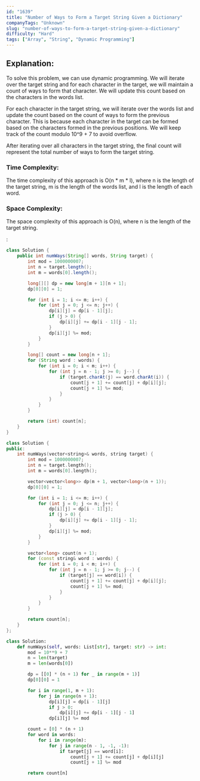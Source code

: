 ```yaml
---
id: "1639"
title: "Number of Ways to Form a Target String Given a Dictionary"
companyTags: "Unknown"
slug: "number-of-ways-to-form-a-target-string-given-a-dictionary"
difficulty: "Hard"
tags: ["Array", "String", "Dynamic Programming"]
---
```


## Explanation:

To solve this problem, we can use dynamic programming. We will iterate over the target string and for each character in the target, we will maintain a count of ways to form that character. We will update this count based on the characters in the words list.

For each character in the target string, we will iterate over the words list and update the count based on the count of ways to form the previous character. This is because each character in the target can be formed based on the characters formed in the previous positions. We will keep track of the count modulo 10^9 + 7 to avoid overflow.

After iterating over all characters in the target string, the final count will represent the total number of ways to form the target string.

### Time Complexity:
The time complexity of this approach is O(n * m * l), where n is the length of the target string, m is the length of the words list, and l is the length of each word.

### Space Complexity:
The space complexity of this approach is O(n), where n is the length of the target string.

:

```java
class Solution {
    public int numWays(String[] words, String target) {
        int mod = 1000000007;
        int n = target.length();
        int m = words[0].length();

        long[][] dp = new long[m + 1][n + 1];
        dp[0][0] = 1;

        for (int i = 1; i <= m; i++) {
            for (int j = 0; j <= n; j++) {
                dp[i][j] = dp[i - 1][j];
                if (j > 0) {
                    dp[i][j] += dp[i - 1][j - 1];
                }
                dp[i][j] %= mod;
            }
        }

        long[] count = new long[n + 1];
        for (String word : words) {
            for (int i = 0; i < m; i++) {
                for (int j = n - 1; j >= 0; j--) {
                    if (target.charAt(j) == word.charAt(i)) {
                        count[j + 1] += count[j] + dp[i][j];
                        count[j + 1] %= mod;
                    }
                }
            }
        }

        return (int) count[n];
    }
}
```

```cpp
class Solution {
public:
    int numWays(vector<string>& words, string target) {
        int mod = 1000000007;
        int n = target.length();
        int m = words[0].length();

        vector<vector<long>> dp(m + 1, vector<long>(n + 1));
        dp[0][0] = 1;

        for (int i = 1; i <= m; i++) {
            for (int j = 0; j <= n; j++) {
                dp[i][j] = dp[i - 1][j];
                if (j > 0) {
                    dp[i][j] += dp[i - 1][j - 1];
                }
                dp[i][j] %= mod;
            }
        }

        vector<long> count(n + 1);
        for (const string& word : words) {
            for (int i = 0; i < m; i++) {
                for (int j = n - 1; j >= 0; j--) {
                    if (target[j] == word[i]) {
                        count[j + 1] += count[j] + dp[i][j];
                        count[j + 1] %= mod;
                    }
                }
            }
        }

        return count[n];
    }
};
```

```python
class Solution:
    def numWays(self, words: List[str], target: str) -> int:
        mod = 10**9 + 7
        n = len(target)
        m = len(words[0])

        dp = [[0] * (n + 1) for _ in range(m + 1)]
        dp[0][0] = 1

        for i in range(1, m + 1):
            for j in range(n + 1):
                dp[i][j] = dp[i - 1][j]
                if j > 0:
                    dp[i][j] += dp[i - 1][j - 1]
                dp[i][j] %= mod

        count = [0] * (n + 1)
        for word in words:
            for i in range(m):
                for j in range(n - 1, -1, -1):
                    if target[j] == word[i]:
                        count[j + 1] += count[j] + dp[i][j]
                        count[j + 1] %= mod

        return count[n]
```